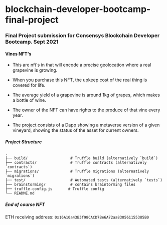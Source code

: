 
# blockchain-developer-bootcamp-final-project

### Final Project submission for Consensys Blockchain Developer Bootcamp. Sept 2021

#### Vines NFT's

* This are   nft's in that will encode a precise geolocation where a real grapevine is growing.

* When you purchase this NFT, the upkeep cost of the real thing is covered for life.

* The average yield of a grapevine is around 1kg of grapes, which makes a bottle of wine.

* The owner of the NFT can have rights to the produce of that vine every year.

* The project consists of a Dapp showing a metaverse version of a given vineyard, showing the status of the asset for current owners. 


##### Project Structure
```
.
├── build/                   # Truffle build (alternatively `build`)
├── contracts/               # Truffle contracts (alternatively `contracts`)
├── migrations/              # Truffle migrations (alternatively `migrations`)
├── test/                    # Automated tests (alternatively `tests`)
├── brainstorming/           # contains braintorming files
├── truffle-config.js       # Truffle config
└── README.md

```

##### End of course NFT

ETH receiving address: `0x16A10a43B3f98CACD7Be6A72aa830561155385B0`
